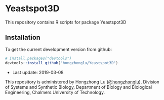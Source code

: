 # Yeastspot3D
This repository contains R scripts for package Yeastspot3D


## Installation

To get the current development version from github:

```R
# install.packages("devtools")
devtools::install_github("hongzhonglu/Yeastspot3D")
```


* Last update: 2019-03-08

This repository is administered by Hongzhong Lu ([@hongzhonglu](https://github.com/hongzhonglu)), Division of Systems and Synthetic Biology, Department of Biology and Biological Engineering, Chalmers University of Technology.

